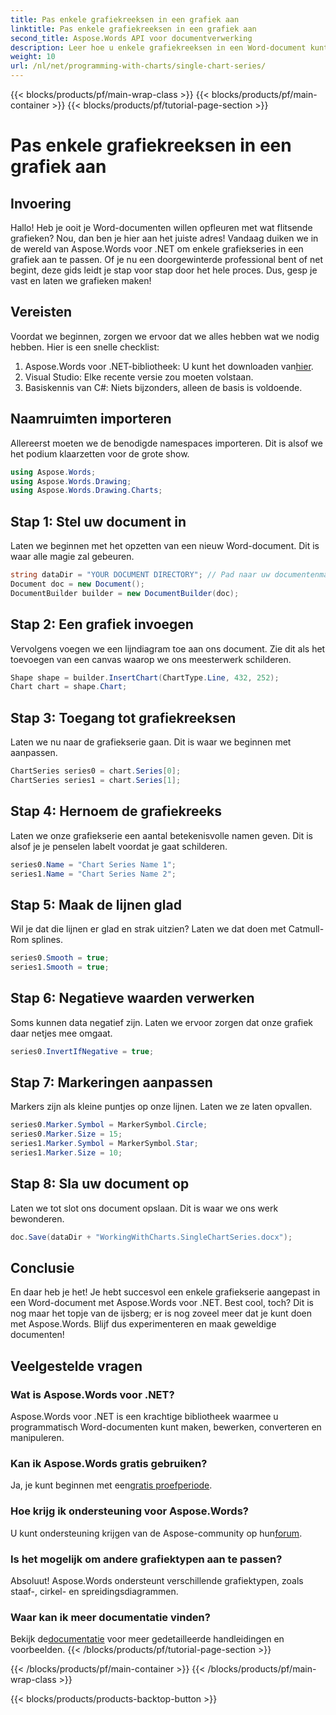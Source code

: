 ```yaml
---
title: Pas enkele grafiekreeksen in een grafiek aan
linktitle: Pas enkele grafiekreeksen in een grafiek aan
second_title: Aspose.Words API voor documentverwerking
description: Leer hoe u enkele grafiekreeksen in een Word-document kunt aanpassen met Aspose.Words voor .NET. Volg onze stapsgewijze handleiding voor een naadloze ervaring.
weight: 10
url: /nl/net/programming-with-charts/single-chart-series/
---
```


{{< blocks/products/pf/main-wrap-class >}}
{{< blocks/products/pf/main-container >}}
{{< blocks/products/pf/tutorial-page-section >}}

# Pas enkele grafiekreeksen in een grafiek aan

## Invoering

Hallo! Heb je ooit je Word-documenten willen opfleuren met wat flitsende grafieken? Nou, dan ben je hier aan het juiste adres! Vandaag duiken we in de wereld van Aspose.Words voor .NET om enkele grafiekseries in een grafiek aan te passen. Of je nu een doorgewinterde professional bent of net begint, deze gids leidt je stap voor stap door het hele proces. Dus, gesp je vast en laten we grafieken maken!

## Vereisten

Voordat we beginnen, zorgen we ervoor dat we alles hebben wat we nodig hebben. Hier is een snelle checklist:

1.  Aspose.Words voor .NET-bibliotheek: U kunt het downloaden van[hier](https://releases.aspose.com/words/net/).
2. Visual Studio: Elke recente versie zou moeten volstaan.
3. Basiskennis van C#: Niets bijzonders, alleen de basis is voldoende.

## Naamruimten importeren

Allereerst moeten we de benodigde namespaces importeren. Dit is alsof we het podium klaarzetten voor de grote show.

```csharp
using Aspose.Words;
using Aspose.Words.Drawing;
using Aspose.Words.Drawing.Charts;
```

## Stap 1: Stel uw document in

Laten we beginnen met het opzetten van een nieuw Word-document. Dit is waar alle magie zal gebeuren.

```csharp
string dataDir = "YOUR DOCUMENT DIRECTORY"; // Pad naar uw documentenmap
Document doc = new Document();
DocumentBuilder builder = new DocumentBuilder(doc);
```

## Stap 2: Een grafiek invoegen

Vervolgens voegen we een lijndiagram toe aan ons document. Zie dit als het toevoegen van een canvas waarop we ons meesterwerk schilderen.

```csharp
Shape shape = builder.InsertChart(ChartType.Line, 432, 252);
Chart chart = shape.Chart;
```

## Stap 3: Toegang tot grafiekreeksen

Laten we nu naar de grafiekserie gaan. Dit is waar we beginnen met aanpassen.

```csharp
ChartSeries series0 = chart.Series[0];
ChartSeries series1 = chart.Series[1];
```

## Stap 4: Hernoem de grafiekreeks

Laten we onze grafiekserie een aantal betekenisvolle namen geven. Dit is alsof je je penselen labelt voordat je gaat schilderen.

```csharp
series0.Name = "Chart Series Name 1";
series1.Name = "Chart Series Name 2";
```

## Stap 5: Maak de lijnen glad

Wil je dat die lijnen er glad en strak uitzien? Laten we dat doen met Catmull-Rom splines.

```csharp
series0.Smooth = true;
series1.Smooth = true;
```

## Stap 6: Negatieve waarden verwerken

Soms kunnen data negatief zijn. Laten we ervoor zorgen dat onze grafiek daar netjes mee omgaat.

```csharp
series0.InvertIfNegative = true;
```

## Stap 7: Markeringen aanpassen

Markers zijn als kleine puntjes op onze lijnen. Laten we ze laten opvallen.

```csharp
series0.Marker.Symbol = MarkerSymbol.Circle;
series0.Marker.Size = 15;
series1.Marker.Symbol = MarkerSymbol.Star;
series1.Marker.Size = 10;
```

## Stap 8: Sla uw document op

Laten we tot slot ons document opslaan. Dit is waar we ons werk bewonderen.

```csharp
doc.Save(dataDir + "WorkingWithCharts.SingleChartSeries.docx");
```

## Conclusie

En daar heb je het! Je hebt succesvol een enkele grafiekserie aangepast in een Word-document met Aspose.Words voor .NET. Best cool, toch? Dit is nog maar het topje van de ijsberg; er is nog zoveel meer dat je kunt doen met Aspose.Words. Blijf dus experimenteren en maak geweldige documenten!

## Veelgestelde vragen

### Wat is Aspose.Words voor .NET?
Aspose.Words voor .NET is een krachtige bibliotheek waarmee u programmatisch Word-documenten kunt maken, bewerken, converteren en manipuleren.

### Kan ik Aspose.Words gratis gebruiken?
Ja, je kunt beginnen met een[gratis proefperiode](https://releases.aspose.com/).

### Hoe krijg ik ondersteuning voor Aspose.Words?
 U kunt ondersteuning krijgen van de Aspose-community op hun[forum](https://forum.aspose.com/c/words/8).

### Is het mogelijk om andere grafiektypen aan te passen?
Absoluut! Aspose.Words ondersteunt verschillende grafiektypen, zoals staaf-, cirkel- en spreidingsdiagrammen.

### Waar kan ik meer documentatie vinden?
 Bekijk de[documentatie](https://reference.aspose.com/words/net/) voor meer gedetailleerde handleidingen en voorbeelden.
{{< /blocks/products/pf/tutorial-page-section >}}

{{< /blocks/products/pf/main-container >}}
{{< /blocks/products/pf/main-wrap-class >}}

{{< blocks/products/products-backtop-button >}}

